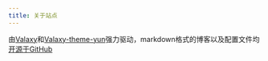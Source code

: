 ```yaml
---
title: 关于站点
---
```


由[Valaxy](https://valaxy.site/)和[Valaxy-theme-yun](https://github.com/YunYouJun/valaxy/blob/main/packages/valaxy-theme-yun/)强力驱动，markdown格式的博客以及配置文件均[开源于GitHub](https://github.com/Katyusha0x26d/blog)
